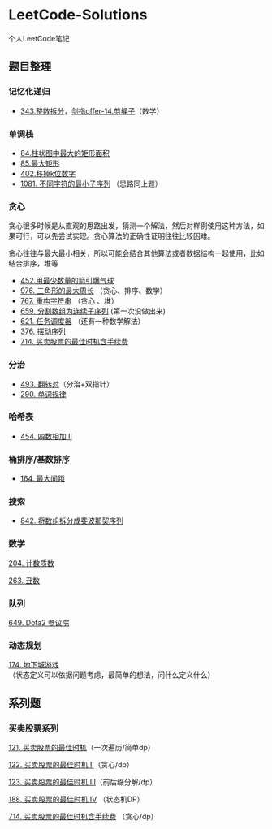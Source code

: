 # LeetCode-Solutions
个人LeetCode笔记



## 题目整理

### **记忆化递归**

- [343.整数拆分](https://leetcode-cn.com/problems/integer-break/)，[剑指offer-14.剪绳子](https://leetcode-cn.com/problems/jian-sheng-zi-lcof/)（数学）

### 单调栈

- [84.柱状图中最大的矩形面积](https://leetcode-cn.com/problems/largest-rectangle-in-histogram/)
- [85.最大矩形](https://leetcode-cn.com/problems/maximal-rectangle/)
- [402.移掉k位数字](https://leetcode-cn.com/problems/remove-k-digits/)
- [1081. 不同字符的最小子序列](https://leetcode-cn.com/problems/smallest-subsequence-of-distinct-characters/) （思路同上题）

### 贪心

贪心很多时候是从直观的思路出发，猜测一个解法，然后对样例使用这种方法，如果可行，可以先尝试实现。贪心算法的正确性证明往往比较困难。

贪心往往与最大最小相关，所以可能会结合其他算法或者数据结构一起使用，比如结合排序，堆等

- [452.用最少数量的箭引爆气球](https://leetcode-cn.com/problems/minimum-number-of-arrows-to-burst-balloons/)
- [976. 三角形的最大周长](https://leetcode-cn.com/problems/largest-perimeter-triangle/) （贪心、排序、数学）
- [767. 重构字符串](https://leetcode-cn.com/problems/reorganize-string/) （贪心 、堆）
- [659. 分割数组为连续子序列](https://leetcode-cn.com/problems/split-array-into-consecutive-subsequences/) (第一次没做出来)
- [621. 任务调度器](https://leetcode-cn.com/problems/task-scheduler/) （还有一种数学解法）
- [376. 摆动序列](https://leetcode-cn.com/problems/wiggle-subsequence/)
- [714. 买卖股票的最佳时机含手续费](https://leetcode-cn.com/problems/best-time-to-buy-and-sell-stock-with-transaction-fee/)

### 分治

- [493. 翻转对](https://leetcode-cn.com/problems/reverse-pairs/)（分治+双指针）
- [290. 单词规律](https://leetcode-cn.com/problems/word-pattern/)

###  哈希表

- [454. 四数相加 II](https://leetcode-cn.com/problems/4sum-ii/)

### 桶排序/基数排序

- [164. 最大间距](https://leetcode-cn.com/problems/maximum-gap/)

### 搜索

- [842. 将数组拆分成斐波那契序列](https://leetcode-cn.com/problems/split-array-into-fibonacci-sequence/)

### 数学

[204. 计数质数](https://leetcode-cn.com/problems/count-primes/)

[263. 丑数](https://leetcode-cn.com/problems/ugly-number/)

### 队列

[649. Dota2 参议院](https://leetcode-cn.com/problems/dota2-senate/)

### 动态规划

[174. 地下城游戏](https://leetcode-cn.com/problems/dungeon-game/) （状态定义可以依据问题考虑，最简单的想法，问什么定义什么）





## 系列题

### 买卖股票系列

[121. 买卖股票的最佳时机](https://leetcode-cn.com/problems/best-time-to-buy-and-sell-stock/)（一次遍历/简单dp）

[122. 买卖股票的最佳时机 II](https://leetcode-cn.com/problems/best-time-to-buy-and-sell-stock-ii/)（贪心/dp）

[123. 买卖股票的最佳时机 III](https://leetcode-cn.com/problems/best-time-to-buy-and-sell-stock-iii/)（前后缀分解/dp）

[188. 买卖股票的最佳时机 IV](https://leetcode-cn.com/problems/best-time-to-buy-and-sell-stock-iv/) （状态机DP）

[714. 买卖股票的最佳时机含手续费](https://leetcode-cn.com/problems/best-time-to-buy-and-sell-stock-with-transaction-fee/) （贪心/dp）